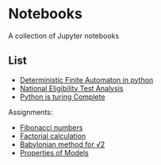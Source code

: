# Notebooks

A collection of Jupyter notebooks

List
----

- [Deterministic Finite Automaton in python](books/dfa/dfa.ipynb)
- [National Eligibility Test Analysis](books/NET.ipynb)
- [Python is turing Complete](books/Python3_is_turing_complete.ipynb)

Assignments:

- [Fibonacci numbers](books/assignments/Fibonacci.ipynb)
- [Factorial calculation](books/assignments/Factorial.ipynb)
- [Babylonian method for √2](books/assignments/Babylonian_root_2.ipynb)
- [Properties of Models](books/assignments/props_of_models.ipynb)
